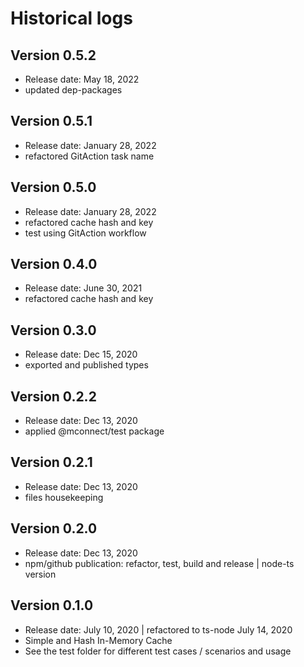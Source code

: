 # Historical logs

## Version 0.5.2

- Release date: May 18, 2022
- updated dep-packages

## Version 0.5.1

- Release date: January 28, 2022
- refactored GitAction task name

## Version 0.5.0

- Release date: January 28, 2022
- refactored cache hash and key
- test using GitAction workflow

## Version 0.4.0

- Release date: June 30, 2021
- refactored cache hash and key 

## Version 0.3.0

- Release date: Dec 15, 2020
- exported and published types

## Version 0.2.2

- Release date: Dec 13, 2020
- applied @mconnect/test package

## Version 0.2.1

- Release date: Dec 13, 2020
- files housekeeping

## Version 0.2.0

- Release date: Dec 13, 2020
- npm/github publication: refactor, test, build and release | node-ts version

## Version 0.1.0

- Release date: July 10, 2020 | refactored to ts-node July 14, 2020
- Simple and Hash In-Memory Cache
- See the test folder for different test cases / scenarios and usage
